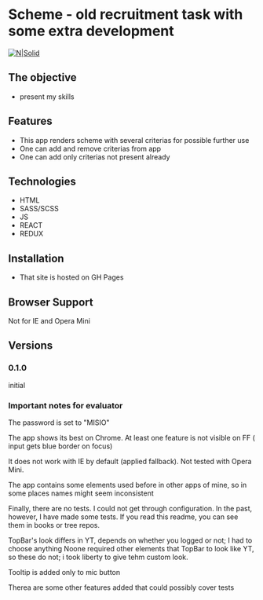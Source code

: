# Scheme - old recruitment task with some extra development

[![N|Solid](https://cldup.com/dTxpPi9lDf.thumb.png)](https://nodesource.com/products/nsolid)

## The objective

-   present my skills

## Features

-   This app renders scheme with several criterias for possible further use
-   One can add and remove criterias from app
-   One can add only criterias not present already

## Technologies

-   HTML
-   SASS/SCSS
-   JS
-   REACT
-   REDUX

## Installation

-   That site is hosted on GH Pages

## Browser Support

Not for IE and Opera Mini

## Versions

### 0.1.0

initial

### Important notes for evaluator

The password is set to "MISIO"

The app shows its best on Chrome. At least one feature is not visible on FF ( input gets blue border on focus)

It does not work with IE by default (applied fallback). Not tested with Opera Mini.

The app contains some elements used before in other apps of mine, so in some places names might seem inconsistent

Finally, there are no tests. I could not get through configuration. In the past, however, I have made some tests. If you read this readme, you can see them in books or tree repos.

TopBar's look differs in YT, depends on whether you logged or not; I had to choose anything
Noone required other elements that TopBar to look like YT, so these do not; i took liberty to give tehm custom look.

Tooltip is added only to mic button

Therea are some other features added that could possibly cover tests
